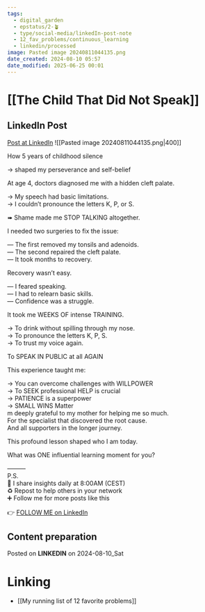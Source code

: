 ```yaml
---
tags:
  - digital_garden
  - epstatus/2-🪴
  - type/social-media/linkedIn-post-note
  - 12_fav_problems/continuous_learning
  - linkedin/processed
image: Pasted image 20240811044135.png
date_created: 2024-08-10 05:57
date_modified: 2025-06-25 00:01
---
```

# [[The Child That Did Not Speak]]

## LinkedIn Post

[Post at LinkedIn](https://www.linkedin.com/posts/sebastiankamilli_how-5-years-of-childhood-silence-shaped-activity-7227916924561600512-SoWw?utm_source=share&utm_medium=member_desktop)
![[Pasted image 20240811044135.png|400]]  

How 5 years of childhood silence  
  
→ shaped my perseverance and self-belief  
  
At age 4, doctors diagnosed me with a hidden cleft palate.  
  
→ My speech had basic limitations.  
→ I couldn’t pronounce the letters K, P, or S.  
  
➠ Shame made me STOP TALKING altogether.  
  
I needed two surgeries to fix the issue:  
  
— The first removed my tonsils and adenoids.  
— The second repaired the cleft palate.  
— It took months to recovery.  
  
Recovery wasn’t easy.  
  
— I feared speaking.  
— I had to relearn basic skills.  
— Confidence was a struggle.  
  
It took me WEEKS OF intense TRAINING.  
  
→ To drink without spilling through my nose.  
→ To pronounce the letters K, P, S.  
→ To trust my voice again.  
  
To SPEAK IN PUBLIC at all AGAIN  
  
This experience taught me:  
  
→ You can overcome challenges with WILLPOWER  
→ To SEEK professional HELP is crucial  
→ PATIENCE is a superpower  
→ SMALL WINS Matter  
m deeply grateful to my mother for helping me so much.  
For the specialist that discovered the root cause.  
And all supporters in the longer journey.  
  
This profound lesson shaped who I am today.  
  
What was ONE influential learning moment for you?  

———  
P.S.  
🔔 I share insights daily at 8:00AM (CEST)  
♻ Repost to help others in your network  
➕ Follow me for more posts like this

👉 [FOLLOW ME on LinkedIn](https://www.linkedin.com/comm/mynetwork/discovery-see-all?usecase=PEOPLE_FOLLOWS&followMember=sebastiankamilli)

## Content preparation

Posted on **LINKEDIN** on 2024-08-10_Sat

# Linking

+ [[My running list of 12 favorite problems]]